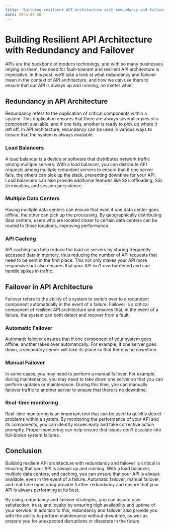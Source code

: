 ```yaml
---
title: 'Building resilient API Architecture with redundancy and failover'
date: 2023-03-26
---
```


# Building Resilient API Architecture with Redundancy and Failover

APIs are the backbone of modern technology, and with so many businesses relying on them, the need for fault-tolerant and resilient API architecture is imperative. In this post, we'll take a look at what redundancy and failover mean in the context of API architecture, and how we can use them to ensure that our API is always up and running, no matter what.

## Redundancy in API Architecture

Redundancy refers to the duplication of critical components within a system. This duplication ensures that there are always several copies of a component available, and if one fails, another is ready to pick up where it left off. In API architecture, redundancy can be used in various ways to ensure that the system is always available.

### Load Balancers

A load balancer is a device or software that distributes network traffic among multiple servers. With a load balancer, you can distribute API requests among multiple redundant servers to ensure that if one server fails, the others can pick up the slack, preventing downtime for your API. Load balancers can also provide additional features like SSL offloading, SSL termination, and session persistence.

### Multiple Data Centers

Having multiple data centers can ensure that even if one data center goes offline, the other can pick up the processing. By geographically distributing data centers, users who are located closer to certain data centers can be routed to those locations, improving performance.

### API Caching

API caching can help reduce the load on servers by storing frequently accessed data in memory, thus reducing the number of API requests that need to be sent in the first place. This not only makes your API more responsive but also ensures that your API isn't overburdened and can handle spikes in traffic.

## Failover in API Architecture

Failover refers to the ability of a system to switch over to a redundant component automatically in the event of a failure. Failover is a critical component of resilient API architecture and ensures that, in the event of a failure, the system can both detect and recover from a fault.

### Automatic Failover

Automatic failover ensures that if one component of your system goes offline, another takes over automatically. For example, if one server goes down, a secondary server will take its place so that there is no downtime.

### Manual Failover

In some cases, you may need to perform a manual failover. For example, during maintenance, you may need to take down one server so that you can perform updates or maintenance. During this time, you can manually failover traffic to another server to ensure that there is no downtime.

### Real-time monitoring

Real-time monitoring is an important tool that can be used to quickly detect problems within a system. By monitoring the performance of your API and its components, you can identify issues early and take corrective action promptly. Proper monitoring can help ensure that issues don't escalate into full-blown system failures.

## Conclusion

Building resilient API architecture with redundancy and failover is critical in ensuring that your API is always up and running. With a load balancer, multiple data centers, and caching, you can ensure that your API is always available, even in the event of a failure. Automatic failover, manual failover, and real-time monitoring provide further redundancy and ensure that your API is always performing at its best.

By using redundancy and failover strategies, you can assure user satisfaction, trust, and loyalty by ensuring high availability and uptime of your service. In addition to this, redundancy and failover also provide you with the ability to perform maintenance without downtime, as well as prepare you for unexpected disruptions or disasters in the future.
